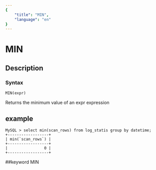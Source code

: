 ```yaml
---
{
    "title": "MIN",
    "language": "en"
}
---
```


<!-- 
Licensed to the Apache Software Foundation (ASF) under one
or more contributor license agreements.  See the NOTICE file
distributed with this work for additional information
regarding copyright ownership.  The ASF licenses this file
to you under the Apache License, Version 2.0 (the
"License"); you may not use this file except in compliance
with the License.  You may obtain a copy of the License at

  http://www.apache.org/licenses/LICENSE-2.0

Unless required by applicable law or agreed to in writing,
software distributed under the License is distributed on an
"AS IS" BASIS, WITHOUT WARRANTIES OR CONDITIONS OF ANY
KIND, either express or implied.  See the License for the
specific language governing permissions and limitations
under the License.
-->

# MIN
## Description
### Syntax

`MIN(expr)`


Returns the minimum value of an expr expression

## example
```
MySQL > select min(scan_rows) from log_statis group by datetime;
+------------------+
| min(`scan_rows`) |
+------------------+
|                0 |
+------------------+
```
##keyword
MIN
